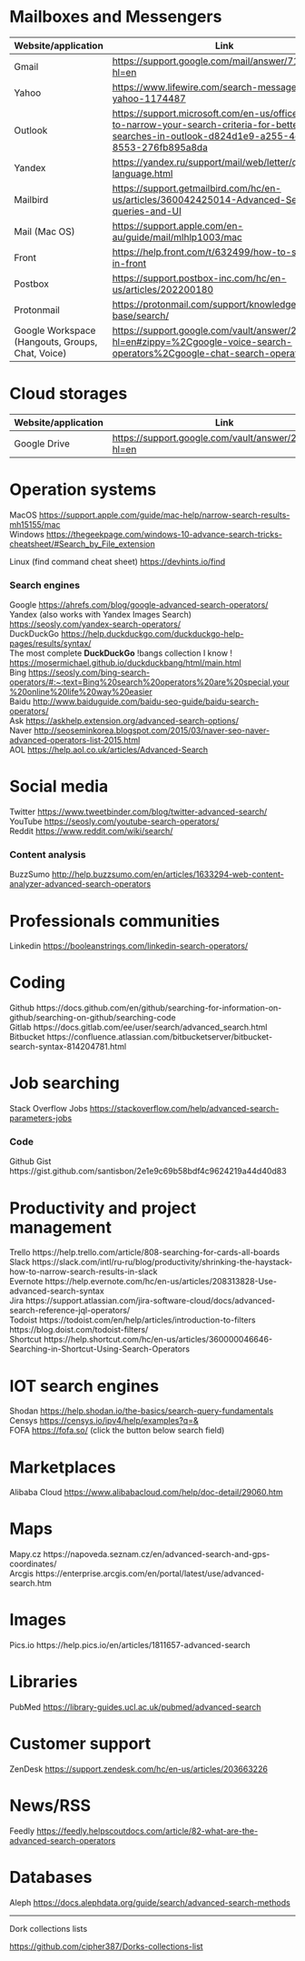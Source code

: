 <h1>Mailboxes and Messengers</h1>



| Website/application          | Link          | 
|------------------|-------------------------|
|Gmail |https://support.google.com/mail/answer/7190?hl=en |
|Yahoo |https://www.lifewire.com/search-messages-yahoo-1174487 |
|Outlook |https://support.microsoft.com/en-us/office/learn-to-narrow-your-search-criteria-for-better-searches-in-outlook-d824d1e9-a255-4c8a-8553-276fb895a8da |
|Yandex |https://yandex.ru/support/mail/web/letter/query-language.html |
|Mailbird |https://support.getmailbird.com/hc/en-us/articles/360042425014-Advanced-Search-queries-and-UI |
|Mail (Mac OS) |https://support.apple.com/en-au/guide/mail/mlhlp1003/mac |
|Front |https://help.front.com/t/632499/how-to-search-in-front |
|Postbox |https://support.postbox-inc.com/hc/en-us/articles/202200180 |
|Protonmail |https://protonmail.com/support/knowledge-base/search/ |
|Google Workspace (Hangouts, Groups, Chat, Voice) |https://support.google.com/vault/answer/2474474?hl=en#zippy=%2Cgoogle-voice-search-operators%2Cgoogle-chat-search-operators |




<h1>Cloud storages</h1>

| Website/application          | Link          | 
|------------------|-------------------------|
| Google Drive | https://support.google.com/vault/answer/2474474?hl=en |


<h1>Operation systems</h1>


MacOS https://support.apple.com/guide/mac-help/narrow-search-results-mh15155/mac</br>
Windows https://thegeekpage.com/windows-10-advance-search-tricks-cheatsheet/#Search_by_File_extension</br>

Linux (find command cheat sheet) https://devhints.io/find</br>


<h3>Search engines</h3>


Google https://ahrefs.com/blog/google-advanced-search-operators/</br>
Yandex (also works with Yandex Images Search) https://seosly.com/yandex-search-operators/</br>
DuckDuckGo https://help.duckduckgo.com/duckduckgo-help-pages/results/syntax/</br>
The most complete <b>DuckDuckGo</b> !bangs collection I know ! https://mosermichael.github.io/duckduckbang/html/main.html</br>
Bing https://seosly.com/bing-search-operators/#:~:text=Bing%20search%20operators%20are%20special,your%20online%20life%20way%20easier</br>
Baidu http://www.baiduguide.com/baidu-seo-guide/baidu-search-operators/</br>
Ask https://askhelp.extension.org/advanced-search-options/</br>
Naver http://seoseminkorea.blogspot.com/2015/03/naver-seo-naver-advanced-operators-list-2015.html</br>
AOL https://help.aol.co.uk/articles/Advanced-Search</br>




<h1>Social media</h1>


Twitter https://www.tweetbinder.com/blog/twitter-advanced-search/</br>
YouTube https://seosly.com/youtube-search-operators/</br>
Reddit https://www.reddit.com/wiki/search/</br>



<h3>Content analysis</h3>

BuzzSumo http://help.buzzsumo.com/en/articles/1633294-web-content-analyzer-advanced-search-operators</br>


<h1>Professionals communities</h1>


Linkedin https://booleanstrings.com/linkedin-search-operators/</br>

<h1>Coding</h1>
Github https://docs.github.com/en/github/searching-for-information-on-github/searching-on-github/searching-code</br>
Gitlab https://docs.gitlab.com/ee/user/search/advanced_search.html </br>
Bitbucket https://confluence.atlassian.com/bitbucketserver/bitbucket-search-syntax-814204781.html </br>


<h1>Job searching</h1>

Stack Overflow Jobs https://stackoverflow.com/help/advanced-search-parameters-jobs</br>

<h3>Code</h3>
Github Gist https://gist.github.com/santisbon/2e1e9c69b58bdf4c9624219a44d40d83

<h1>Productivity and project management</h1>
Trello https://help.trello.com/article/808-searching-for-cards-all-boards</br>
Slack https://slack.com/intl/ru-ru/blog/productivity/shrinking-the-haystack-how-to-narrow-search-results-in-slack</br>
Evernote https://help.evernote.com/hc/en-us/articles/208313828-Use-advanced-search-syntax</br>
Jira https://support.atlassian.com/jira-software-cloud/docs/advanced-search-reference-jql-operators/</br>
Todoist https://todoist.com/en/help/articles/introduction-to-filters https://blog.doist.com/todoist-filters/</br>
Shortcut https://help.shortcut.com/hc/en-us/articles/360000046646-Searching-in-Shortcut-Using-Search-Operators</br>



<h1>IOT search engines</h1>


Shodan https://help.shodan.io/the-basics/search-query-fundamentals</br>
Censys https://censys.io/ipv4/help/examples?q=&</br>
FOFA https://fofa.so/ (click the button below search field)</br>


<h1>Marketplaces</h1>

Alibaba Cloud https://www.alibabacloud.com/help/doc-detail/29060.htm

<h1>Maps</h1>
Mapy.cz https://napoveda.seznam.cz/en/advanced-search-and-gps-coordinates/</br>
Arcgis https://enterprise.arcgis.com/en/portal/latest/use/advanced-search.htm

<h1>Images</h1>
Pics.io https://help.pics.io/en/articles/1811657-advanced-search

<h1>Libraries</h1>

PubMed https://library-guides.ucl.ac.uk/pubmed/advanced-search

<h1>Customer support</h1>

ZenDesk https://support.zendesk.com/hc/en-us/articles/203663226

<h1>News/RSS</h1>

Feedly https://feedly.helpscoutdocs.com/article/82-what-are-the-advanced-search-operators


<h1>Databases</h1>

Aleph https://docs.alephdata.org/guide/search/advanced-search-methods

------------------------------------

Dork collections lists

https://github.com/cipher387/Dorks-collections-list

